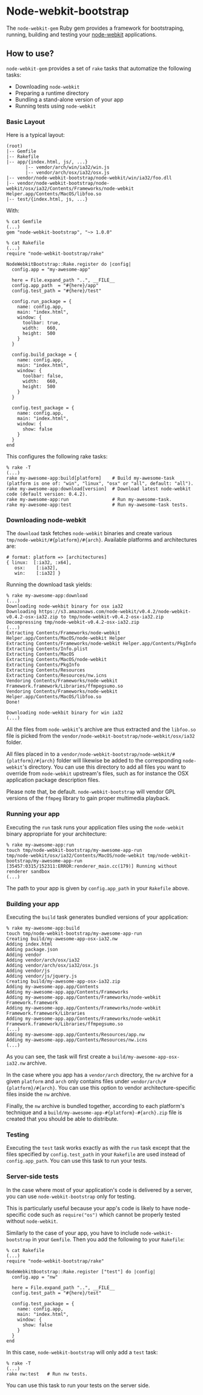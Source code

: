 Node-webkit-bootstrap
=====================

The `node-webkit-gem` Ruby gem provides a framework for bootstraping, running, building
and testing your [node-webkit](https://github.com/rogerwang/node-webkit) applications.

How to use?
-----------

`node-webkit-gem` provides a set of `rake` tasks that automatize the following tasks:
* Downloading `node-webkit`
* Preparing a runtime directory
* Bundling a stand-alone version of your app
* Running tests using `node-webkit`

### Basic Layout

Here is a typical layout:
```
(root)
|-- Gemfile
|-- Rakefile
|-- app/{index.html, js/, ...}
       |-- vemdor/arch/win/ia32/win.js
       |-- vendor/arch/osx/ia32/osx.js
|-- vendor/node-webkit-bootstrap/node-webkit/win/ia32/foo.dll
|-- vendor/node-webkit-bootstrap/node-webkit/osx/ia32/Contents/Frameworks/node-webkit Helper.app/Contents/MacOS/libfoo.so
|-- test/{index.html, js, ...}
```

With:
```
% cat Gemfile
(...)
gem "node-webkit-bootstrap", "~> 1.0.0"
```

```
% cat Rakefile
(...)
require "node-webkit-bootstrap/rake"

NodeWebkitBootstrap::Rake.register do |config|
  config.app = "my-awesome-app"
  
  here = File.expand_path "..", __FILE__
  config.app_path  = "#{here}/app"
  config.test_path = "#{here}/test" 

  config.run_package = {
    name: config.app,
    main: "index.html",
    window: {
      toolbar: true,
      width:   660,
      height:  500
    }
  }

  config.build_package = {
    name: config.app,
    main: "index.html",
    window: {
      toolbar: false,
      width:   660,
      height:  500
    }
  }

  config.test_package = {
    name: config.app,
    main: "index.html",
    window: {
      show: false
    }
  }
end
```

This configures the following rake tasks:
```
% rake -T
(...)
rake my-awesome-app:build[platform]    # Build my-awesome-task (platform is one of: "win", "linux", "osx" or "all", default: "all").
rake my-awesome-app:download[version]  # Download latest node-webkit code (default version: 0.4.2).
rake my-awesome-app:run                # Run my-awesome-task.
rake my-awesome-app:test               # Run my-awesome-task tests.
```

### Downloading node-webkit

The `download` task fetches `node-webkit` binaries and create various `tmp/node-webkit/#{platform}/#{arch}`. 
Available platforms and architectures are:
```
# format: platform => [architectures]
{ linux:  [:ia32, :x64],
   osx:    [:ia32],
   win:    [:ia32] }
```

Running the download task yields:
```
% rake my-awesome-app:download
(...)
Downloading node-wekbit binary for osx ia32
Downloading https://s3.amazonaws.com/node-webkit/v0.4.2/node-webkit-v0.4.2-osx-ia32.zip to tmp/node-webkit-v0.4.2-osx-ia32.zip
Decompressing tmp/node-webkit-v0.4.2-osx-ia32.zip
(...)
Extracting Contents/Frameworks/node-webkit Helper.app/Contents/MacOS/node-webkit Helper
Extracting Contents/Frameworks/node-webkit Helper.app/Contents/PkgInfo
Extracting Contents/Info.plist
Extracting Contents/MacOS
Extracting Contents/MacOS/node-webkit
Extracting Contents/PkgInfo
Extracting Contents/Resources
Extracting Contents/Resources/nw.icns
Vendoring Contents/Frameworks/node-webkit Framework.framework/Libraries/ffmpegsumo.so
Vendoring Contents/Frameworks/node-webkit Helper.app/Contents/MacOS/libfoo.so
Done!

Downloading node-wekbit binary for win ia32
(...)
```

All the files from `node-webkit`'s archive are thus extracted and the `libfoo.so` file is picked
from the `vendor/node-webkit-bootstrap/node-webkit/osx/ia32` folder.

All files placed in to a `vendor/node-webkit-bootstrap/node-webkit/#{platform}/#{arch}` folder
will likewise be added to the corresponding `node-webkit`'s directory. You can use this directory
to add all files you want to override from `node-webkit` upstream's files, such
as for instance the OSX application package description files.

Please note that, be default. `node-webkit-bootstrap` will vendor GPL versions of the `ffmpeg`
library to gain proper multimedia playback.

### Running your app

Executing the `run` task runs your application files using the `node-webkit` binary 
appropriate for your architecture:
```
% rake my-awesome-app:run
touch tmp/node-webkit-bootstrap/my-awesome-app-run
tmp/node-webkit/osx/ia32/Contents/MacOS/node-webkit tmp/node-webkit-bootstrap/my-awesome-app-run
[35457:0315/152311:ERROR:renderer_main.cc(179)] Running without renderer sandbox
(...)
```
The path to your app is given by `config.app_path` in your `Rakefile` above.

### Building your app

Executing the `build` task generates bundled versions of your application:
```
% rake my-awesome-app:build
touch tmp/node-webkit-bootstrap/my-awesome-app-run
Creating build/my-awesome-app-osx-ia32.nw
Adding index.html
Adding package.json
Adding vendor
Adding vendor/arch/osx/ia32
Adding vendor/arch/osx/ia32/osx.js
Adding vendor/js
Adding vendor/js/jquery.js
Creating build/my-awesome-app-osx-ia32.zip
Adding my-awesome-app.app/Contents
Adding my-awesome-app.app/Contents/Frameworks
Adding my-awesome-app.app/Contents/Frameworks/node-webkit Framework.framework
Adding my-awesome-app.app/Contents/Frameworks/node-webkit Framework.framework/Libraries
Adding my-awesome-app.app/Contents/Frameworks/node-webkit Framework.framework/Libraries/ffmpegsumo.so
(...)
Adding my-awesome-app.app/Contents/Resources/app.nw
Adding my-awesome-app.app/Contents/Resources/nw.icns
(...)
```

As you can see, the task will first create a `build/my-awesome-app-osx-ia32.nw` archive.

In the case where you app has a `vendor/arch` directory, the `nw` archive for a given 
`platform` and `arch` only contains files under `vendor/arch/#{platform}/#{arch}`.
You can use this option to vendor architecture-specific files inside the `nw` archive.

Finally, the `nw` archive is bundled together, according to each platform's technique
and a `build/my-awesome-app-#{platform}-#{arch}.zip` file is created that you should
be able to distribute.

### Testing

Executing the `test` task works exactly as with the `run` task except that the files specified
by `config.test_path` in your `Rakefile` are used instead of `config.app_path`. You can use
this task to run your tests.

### Server-side tests

In the case where most of your application's code is delivered by a server, you can
use `node-webkit-bootstrap` only for testing. 

This is particularly useful because your app's code is likely to have node-specific code
such as `require("os")` which cannot be properly tested without `node-webkit`.

Similarly to the case of your app, you have to include `node-webkit-bootstrap` in your `Gemfile`.
Then you add the following to your `Rakefile`:
```
% cat Rakefile
(...)
require "node-webkit-bootstrap/rake"

NodeWebkitBootstrap::Rake.register ["test"] do |config|
  config.app = "nw"
  
  here = File.expand_path "..", __FILE__
  config.test_path = "#{here}/test" 
  
  config.test_package = {
    name: config.app,
    main: "index.html",
    window: {
      show: false
    }
  }
end
```

In this case, `node-webkit-bootstrap` will only add a `test` task:
```
% rake -T
(...)
rake nw:test   # Run nw tests.
```

You can use this task to run your tests on the server side.
